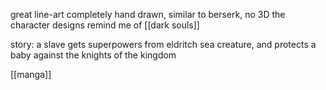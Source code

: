 great line-art
completely hand drawn, similar to berserk, no 3D
the character designs remind me of [[dark souls]]

story: a slave gets superpowers from eldritch sea creature, and protects a baby against the knights of the kingdom

[[manga]]
